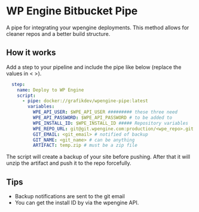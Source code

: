 # WP Engine Bitbucket Pipe

A pipe for integrating your wpengine deployments. This method allows for cleaner repos and a better build structure.

## How it works

Add a step to your pipeline and include the pipe like below (replace the values in < >).

```yml
  step:
    name: Deploy to WP Engine
    script:
      - pipe: docker://grafikdev/wpengine-pipe:latest
        variables:
          WPE_API_USER: $WPE_API_USER ######### these three need
          WPE_API_PASSWORD: $WPE_API_PASSWORD # to be added to 
          WPE_INSTALL_ID: $WPE_INSTALL_ID ##### Repository variables
          WPE_REPO_URL: git@git.wpengine.com:production/<wpe_repo>.git
          GIT_EMAIL: <git_email> # notified of backup
          GIT_NAME: <git_name> # can be anything
          ARTIFACT: temp.zip # must be a zip file
```

The script will create a backup of your site before pushing. After that it will unzip the artifact and push it to the repo forcefully.

## Tips

- Backup notifications are sent to the git email
- You can get the install ID by via the wpengine API.

